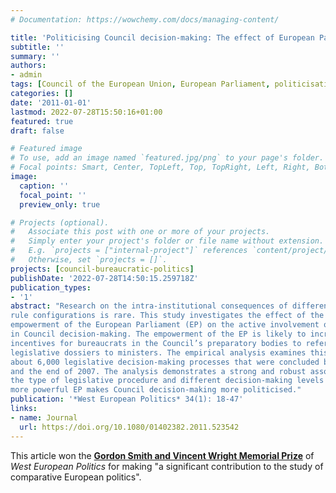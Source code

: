 ```yaml
---
# Documentation: https://wowchemy.com/docs/managing-content/

title: 'Politicising Council decision-making: The effect of European Parliament empowerment'
subtitle: ''
summary: ''
authors:
- admin
tags: [Council of the European Union, European Parliament, politicisation, bureaucratic politics, discretion, delegation, principal-agent theory, Council working parties, Coreper, political conflict, transparency]
categories: []
date: '2011-01-01'
lastmod: 2022-07-28T15:50:16+01:00
featured: true
draft: false

# Featured image
# To use, add an image named `featured.jpg/png` to your page's folder.
# Focal points: Smart, Center, TopLeft, Top, TopRight, Left, Right, BottomLeft, Bottom, BottomRight.
image:
  caption: ''
  focal_point: ''
  preview_only: true

# Projects (optional).
#   Associate this post with one or more of your projects.
#   Simply enter your project's folder or file name without extension.
#   E.g. `projects = ["internal-project"]` references `content/project/deep-learning/index.md`.
#   Otherwise, set `projects = []`.
projects: [council-bureaucratic-politics]
publishDate: '2022-07-28T14:50:15.259718Z'
publication_types:
- '1'
abstract: "Research on the intra-institutional consequences of differences in the EU’s interinstitutional
rule configurations is rare. This study investigates the effect of the
empowerment of the European Parliament (EP) on the active involvement of ministers
in Council decision-making. The empowerment of the EP is likely to increase the
incentives for bureaucrats in the Council’s preparatory bodies to refer decisions on
legislative dossiers to ministers. The empirical analysis examines this claim with data on
about 6,000 legislative decision-making processes that were concluded between 1980
and the end of 2007. The analysis demonstrates a strong and robust association between
the type of legislative procedure and different decision-making levels in the Council: a
more powerful EP makes Council decision-making more politicised."
publication: '*West European Politics* 34(1): 18-47'
links:
- name: Journal
  url: https://doi.org/10.1080/01402382.2011.523542
---
```


This article won the [**Gordon Smith and Vincent Wright Memorial Prize**](/uploads/The-Gordon-Smith-and-Vincent-Wright-Memorial-Prizes.pdf) of *West European Politics* for making "a significant contribution to the study of comparative European politics".
